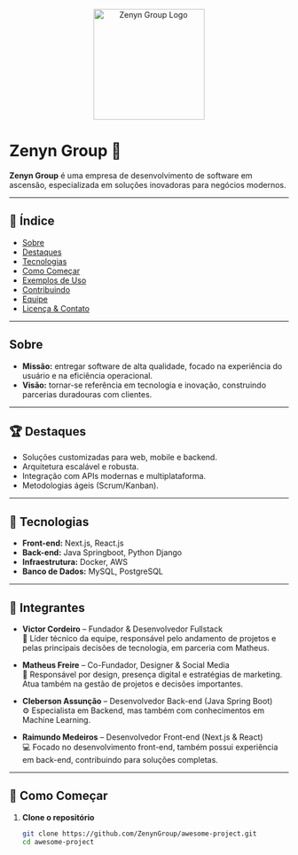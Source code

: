 <p align="center">
  <img src="https://avatars.githubusercontent.com/u/218884250?v=4" alt="Zenyn Group Logo" width="200" />
</p>

# Zenyn Group 🚀

**Zenyn Group** é uma empresa de desenvolvimento de software em ascensão, especializada em soluções inovadoras para negócios modernos.

---

## 📌 Índice

- [Sobre](#sobre)  
- [Destaques](#destaques)  
- [Tecnologias](#tecnologias)  
- [Como Começar](#como-começar)  
- [Exemplos de Uso](#exemplos-de-uso)  
- [Contribuindo](#contribuindo)  
- [Equipe](#equipe)  
- [Licença & Contato](#licença--contato)

---

## Sobre

- **Missão:** entregar software de alta qualidade, focado na experiência do usuário e na eficiência operacional.  
- **Visão:** tornar-se referência em tecnologia e inovação, construindo parcerias duradouras com clientes.

---

## 🏆 Destaques

- Soluções customizadas para web, mobile e backend.  
- Arquitetura escalável e robusta.  
- Integração com APIs modernas e multiplataforma.  
- Metodologias ágeis (Scrum/Kanban).

---

## 🧰 Tecnologias

- **Front-end:** Next.js, React.js   
- **Back-end:** Java Springboot, Python Django  
- **Infraestrutura:** Docker, AWS
- **Banco de Dados:** MySQL, PostgreSQL

---

## 👥 Integrantes

- **Victor Cordeiro** – Fundador & Desenvolvedor Fullstack  
  🧠 Líder técnico da equipe, responsável pelo andamento de projetos e pelas principais decisões de tecnologia, em parceria com Matheus.  

- **Matheus Freire** – Co-Fundador, Designer & Social Media  
  🎨 Responsável por design, presença digital e estratégias de marketing. Atua também na gestão de projetos e decisões importantes.  

- **Cleberson Assunção** – Desenvolvedor Back-end (Java Spring Boot)  
  ⚙️ Especialista em Backend, mas também com conhecimentos em Machine Learning.  

- **Raimundo Medeiros** – Desenvolvedor Front-end (Next.js & React)  
  💻 Focado no desenvolvimento front-end, também possui experiência em back-end, contribuindo para soluções completas.
  
---

## 🚀 Como Começar

1. **Clone o repositório**  
   ```bash
   git clone https://github.com/ZenynGroup/awesome-project.git
   cd awesome-project
